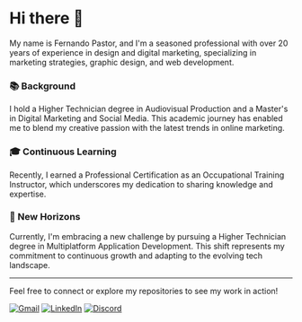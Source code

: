 # Hi there 👋

My name is Fernando Pastor, and I'm a seasoned professional with over 20 years of experience in design and digital marketing, specializing in marketing strategies, graphic design, and web development.

### 📚 Background

I hold a Higher Technician degree in Audiovisual Production and a Master's in Digital Marketing and Social Media. This academic journey has enabled me to blend my creative passion with the latest trends in online marketing.

### 🎓 Continuous Learning

Recently, I earned a Professional Certification as an Occupational Training Instructor, which underscores my dedication to sharing knowledge and expertise.

### 🚀 New Horizons

Currently, I'm embracing a new challenge by pursuing a Higher Technician degree in Multiplatform Application Development. This shift represents my commitment to continuous growth and adapting to the evolving tech landscape.

---

Feel free to connect or explore my repositories to see my work in action!

[![Gmail](https://img.shields.io/badge/Gmail-D14836?style=for-the-badge&logo=gmail&logoColor=white)](mailto:fer@fernandopastor.es)
[![LinkedIn](https://img.shields.io/badge/linkedin-%230077B5.svg?style=for-the-badge&logo=linkedin&logoColor=white)](https://www.linkedin.com/in/fernando-pastor/)
[![Discord](https://img.shields.io/badge/Discord-%235865F2.svg?style=for-the-badge&logo=discord&logoColor=white)](https://discordapp.com/users/303308172066553876)

<!--
[![Microsoft Learn](https://img.shields.io/badge/Microsoft_Learn-258ffa?style=for-the-badge&logo=microsoft&logoColor=white)](https://learn.microsoft.com/es-es/users/fpastor/)
[![Udemy](https://img.shields.io/badge/Udemy-A435F0?style=for-the-badge&logo=Udemy&logoColor=white)](https://www.udemy.com/user/fernando-pastor-10/)
[![Static Badge](https://img.shields.io/badge/Domestika-red?style=for-the-badge)](https://www.domestika.org/es/fpastor)

![C#](https://img.shields.io/badge/c%23-%23239120.svg?style=for-the-badge)
![Java](https://img.shields.io/badge/java-%23ED8B00.svg?style=for-the-badge)
![Docker](https://img.shields.io/badge/docker-%230db7ed.svg?style=for-the-badge&logo=docker&logoColor=white)
![Windows 11](https://img.shields.io/badge/Windows%2011-%230079d5.svg?style=for-the-badge&logo=Windows%2011&logoColor=white)
![macOS](https://img.shields.io/badge/mac%20os-000000?style=for-the-badge)
![Visual Studio](https://img.shields.io/badge/Visual%20Studio-5C2D91.svg?style=for-the-badge&logo=visual-studio&logoColor=white)
![Visual Studio Code](https://img.shields.io/badge/Visual%20Studio%20Code-0078d7.svg?style=for-the-badge&logo=visual-studio-code&logoColor=white)
![IntelliJ IDEA](https://img.shields.io/badge/IntelliJIDEA-000000.svg?style=for-the-badge&logo=intellij-idea&logoColor=white)
![Xcode](https://img.shields.io/badge/Xcode-007ACC?style=for-the-badge&logo=Xcode&logoColor=white)

![HTML5](https://img.shields.io/badge/html5-%23E34F26.svg?style=for-the-badge&logo=html5&logoColor=white)
![CSS3](https://img.shields.io/badge/css3-%231572B6.svg?style=for-the-badge&logo=css3&logoColor=white)
![WordPress](https://img.shields.io/badge/WordPress-%23117AC9.svg?style=for-the-badge&logo=WordPress&logoColor=white)
-->


<!--
**fpastor/fpastor** is a ✨ _special_ ✨ repository because its `README.md` (this file) appears on your GitHub profile.

Here are some ideas to get you started:

- 🔭 I’m currently working on ...
- 🌱 I’m currently learning ...
- 👯 I’m looking to collaborate on ...
- 🤔 I’m looking for help with ...
- 💬 Ask me about ...
- 📫 How to reach me: ...
- 😄 Pronouns: ...
- ⚡ Fun fact: ...

![Static Badge](https://img.shields.io/badge/HTML5-orange?style=for-the-badge&logo=HTML5&logoColor=white&labelColor=orange&color=gray)
![Static Badge](https://img.shields.io/badge/CSS3-blue?style=for-the-badge&logo=CSS3&logoColor=white&labelColor=blue&color=gray)

-->



